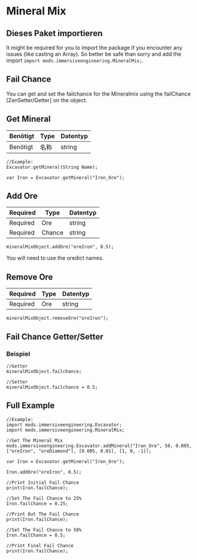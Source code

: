# Mineral Mix

## Dieses Paket importieren

It might be required for you to import the package if you encounter any issues (like casting an Array). So better be safe than sorry and add the import `import mods.immersiveengineering.MineralMix;`.

## Fail Chance

You can get and set the failchance for the Mineralmix using the failChance [ZenSetter/Getter] on the object.

## Get Mineral

| Benötigt | Type | Datentyp |
| -------- | ---- | -------- |
| Benötigt | 名称   | string   |

```zenscript
//Example:
Excavator.getMineral(String Name);

var Iron = Excavator.getMineral("Iron_Ore");
```

## Add Ore

| Required | Type   | Datentyp |
| -------- | ------ | -------- |
| Required | Ore    | string   |
| Required | Chance | string   |

```zenscript
mineralMixObject.addOre("oreIron", 0.5);
```

You will need to use the oredict names.

## Remove Ore

| Required | Type | Datentyp |
| -------- | ---- | -------- |
| Required | Ore  | string   |

```zenscript
mineralMixObject.removeOre("oreIron");
```

## Fail Chance Getter/Setter

### Beispiel

```zenscript
//Getter
mineralMixObject.failchance;

//Setter
mineralMixObject.failchance = 0.5;
```

## Full Example

```zenscript
//Example:
import mods.immersiveengineering.Excavator;
import mods.immersiveengineering.MineralMix;

//Get The Mineral Mix
mods.immersiveengineering.Excavator.addMineral("Iron_Ore", 50, 0.005, ["oreIron", "oreDiamond"], [0.005, 0.01], [1, 0, -1]);

var Iron = Excavator.getMineral("Iron_Ore");

Iron.addOre("oreIron", 0.5);

//Print Initial Fail Chance
print(Iron.failChance);

//Set The Fail Chance to 25%
Iron.failChance = 0.25;

//Print Out The Fail Chance
print(Iron.failChance);

//Set The Fail Chance to 50%
Iron.failChance = 0.5;

//Print Final Fail Chance
print(Iron.failChance);
```